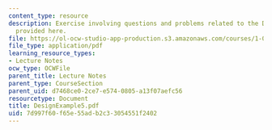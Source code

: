 ```yaml
---
content_type: resource
description: Exercise involving questions and problems related to the Design Example
  provided here.
file: https://ol-ocw-studio-app-production.s3.amazonaws.com/courses/1-054-mechanics-and-design-of-concrete-structures-spring-2004/7d997f60f65e55adb2c33054551f2402_DesignExample5.pdf
file_type: application/pdf
learning_resource_types:
- Lecture Notes
ocw_type: OCWFile
parent_title: Lecture Notes
parent_type: CourseSection
parent_uid: d7468ce0-2ce7-e574-0805-a13f07aefc56
resourcetype: Document
title: DesignExample5.pdf
uid: 7d997f60-f65e-55ad-b2c3-3054551f2402
---
```

